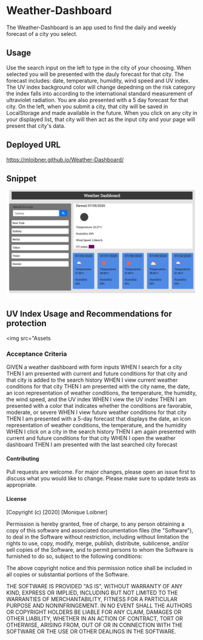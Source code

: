 # Weather-Dashboard

The Weather-Dashboard is an app used to find the daily and weekly forecast of a city you select.

## Usage

Use the search input on the left to type in the city of your choosing. When selected you will be presented with the dauly forecast for that city. The forecast includes: date, temperature, humidity, wind speed and UV index. The UV index background color will change depedning on the risk category the index falls into according to the international standard measurement of ultraviolet radiation. You are also presented with a 5 day forecast for that city. 
On the left, when you submit a city, that city will be saved in LocalStorage and made available in the future. When you click on any city in your displayed list, that city will then act as the input city and your page will present that city's data. 

## Deployed URL

https://mloibner.github.io/Weather-Dashboard/

## Snippet

<img src="Assets/Screen%20Shot%202020-07-05%20at%206.22.55%20pm.png">

## UV Index Usage and Recommendations for protection

<img src="Assets

### Acceptance Criteria

GIVEN a weather dashboard with form inputs
WHEN I search for a city
THEN I am presented with current and future conditions for that city and that city is added to the search history
WHEN I view current weather conditions for that city
THEN I am presented with the city name, the date, an icon representation of weather conditions, the temperature, the humidity, the wind speed, and the UV index
WHEN I view the UV index
THEN I am presented with a color that indicates whether the conditions are favorable, moderate, or severe
WHEN I view future weather conditions for that city
THEN I am presented with a 5-day forecast that displays the date, an icon representation of weather conditions, the temperature, and the humidity
WHEN I click on a city in the search history
THEN I am again presented with current and future conditions for that city
WHEN I open the weather dashboard
THEN I am presented with the last searched city forecast



#### Contributing
Pull requests are welcome. For major changes, please open an issue first to discuss what you would like to change.
Please make sure to update tests as appropriate.



#### License
[Copyright (c) [2020] [Monique Loibner]

Permission is hereby granted, free of charge, to any person obtaining a copy
of this software and associated documentation files (the "Software"), to deal
in the Software without restriction, including without limitation the rights
to use, copy, modify, merge, publish, distribute, sublicense, and/or sell
copies of the Software, and to permit persons to whom the Software is
furnished to do so, subject to the following conditions:

The above copyright notice and this permission notice shall be included in all
copies or substantial portions of the Software.

THE SOFTWARE IS PROVIDED "AS IS", WITHOUT WARRANTY OF ANY KIND, EXPRESS OR
IMPLIED, INCLUDING BUT NOT LIMITED TO THE WARRANTIES OF MERCHANTABILITY,
FITNESS FOR A PARTICULAR PURPOSE AND NONINFRINGEMENT. IN NO EVENT SHALL THE
AUTHORS OR COPYRIGHT HOLDERS BE LIABLE FOR ANY CLAIM, DAMAGES OR OTHER
LIABILITY, WHETHER IN AN ACTION OF CONTRACT, TORT OR OTHERWISE, ARISING FROM,
OUT OF OR IN CONNECTION WITH THE SOFTWARE OR THE USE OR OTHER DEALINGS IN THE
SOFTWARE.
